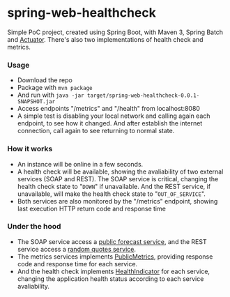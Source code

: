 # spring-web-healthcheck

Simple PoC project, created using Spring Boot, with Maven 3, Spring Batch and [Actuator](http://docs.spring.io/spring-boot/docs/current/reference/html/production-ready-endpoints.html#production-ready-endpoints). There's also two implementations of health check and metrics.

### Usage
- Download the repo
- Package with `mvn package`
- And run with `java -jar target/spring-web-healthcheck-0.0.1-SNAPSHOT.jar`
- Access endpoints "/metrics" and "/health" from localhost:8080
- A simple test is disabling your local network and calling again each endpoint, to see how it changed. And after establish the internet connection, call again to see returning to normal state.


### How it works
- An instance will be online in a few seconds. 
- A health check will be available, showing the avaliability of two external services (SOAP and REST). The SOAP service is critical, changing the health check state to "`DOWN`" if unavailable. And the REST service, if unavailable, will make the health check state to "`OUT_OF_SERVICE`".
- Both services are also monitored by the "/metrics" endpoint, showing last execution HTTP return code and response time 

### Under the hood
- The SOAP service access a [public forecast service](http://ws.cdyne.com/WeatherWS/GetCityForecastByZIP), and the REST service access a [random quotes service](http://gturnquist-quoters.cfapps.io/api/random).
- The metrics services implements [PublicMetrics](http://docs.spring.io/autorepo/docs/spring-boot/1.2.5.RELEASE/api/org/springframework/boot/actuate/endpoint/PublicMetrics.html), providing response code and response time for each service.
- And the health check implements [HealthIndicator](http://docs.spring.io/autorepo/docs/spring-boot/1.2.5.RELEASE/api/org/springframework/boot/actuate/health/HealthIndicator.html) for each service, changing the application health status according to each service avaliability.
